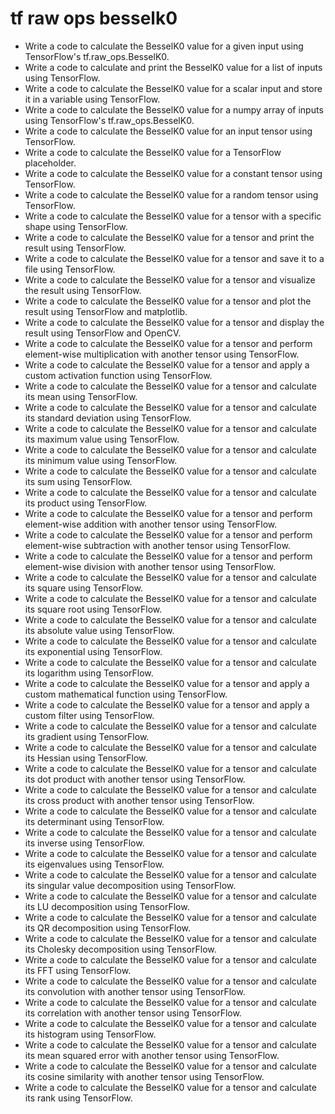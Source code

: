 # tf raw ops besselk0

- Write a code to calculate the BesselK0 value for a given input using TensorFlow's tf.raw_ops.BesselK0.
- Write a code to calculate and print the BesselK0 value for a list of inputs using TensorFlow.
- Write a code to calculate the BesselK0 value for a scalar input and store it in a variable using TensorFlow.
- Write a code to calculate the BesselK0 value for a numpy array of inputs using TensorFlow's tf.raw_ops.BesselK0.
- Write a code to calculate the BesselK0 value for an input tensor using TensorFlow.
- Write a code to calculate the BesselK0 value for a TensorFlow placeholder.
- Write a code to calculate the BesselK0 value for a constant tensor using TensorFlow.
- Write a code to calculate the BesselK0 value for a random tensor using TensorFlow.
- Write a code to calculate the BesselK0 value for a tensor with a specific shape using TensorFlow.
- Write a code to calculate the BesselK0 value for a tensor and print the result using TensorFlow.
- Write a code to calculate the BesselK0 value for a tensor and save it to a file using TensorFlow.
- Write a code to calculate the BesselK0 value for a tensor and visualize the result using TensorFlow.
- Write a code to calculate the BesselK0 value for a tensor and plot the result using TensorFlow and matplotlib.
- Write a code to calculate the BesselK0 value for a tensor and display the result using TensorFlow and OpenCV.
- Write a code to calculate the BesselK0 value for a tensor and perform element-wise multiplication with another tensor using TensorFlow.
- Write a code to calculate the BesselK0 value for a tensor and apply a custom activation function using TensorFlow.
- Write a code to calculate the BesselK0 value for a tensor and calculate its mean using TensorFlow.
- Write a code to calculate the BesselK0 value for a tensor and calculate its standard deviation using TensorFlow.
- Write a code to calculate the BesselK0 value for a tensor and calculate its maximum value using TensorFlow.
- Write a code to calculate the BesselK0 value for a tensor and calculate its minimum value using TensorFlow.
- Write a code to calculate the BesselK0 value for a tensor and calculate its sum using TensorFlow.
- Write a code to calculate the BesselK0 value for a tensor and calculate its product using TensorFlow.
- Write a code to calculate the BesselK0 value for a tensor and perform element-wise addition with another tensor using TensorFlow.
- Write a code to calculate the BesselK0 value for a tensor and perform element-wise subtraction with another tensor using TensorFlow.
- Write a code to calculate the BesselK0 value for a tensor and perform element-wise division with another tensor using TensorFlow.
- Write a code to calculate the BesselK0 value for a tensor and calculate its square using TensorFlow.
- Write a code to calculate the BesselK0 value for a tensor and calculate its square root using TensorFlow.
- Write a code to calculate the BesselK0 value for a tensor and calculate its absolute value using TensorFlow.
- Write a code to calculate the BesselK0 value for a tensor and calculate its exponential using TensorFlow.
- Write a code to calculate the BesselK0 value for a tensor and calculate its logarithm using TensorFlow.
- Write a code to calculate the BesselK0 value for a tensor and apply a custom mathematical function using TensorFlow.
- Write a code to calculate the BesselK0 value for a tensor and apply a custom filter using TensorFlow.
- Write a code to calculate the BesselK0 value for a tensor and calculate its gradient using TensorFlow.
- Write a code to calculate the BesselK0 value for a tensor and calculate its Hessian using TensorFlow.
- Write a code to calculate the BesselK0 value for a tensor and calculate its dot product with another tensor using TensorFlow.
- Write a code to calculate the BesselK0 value for a tensor and calculate its cross product with another tensor using TensorFlow.
- Write a code to calculate the BesselK0 value for a tensor and calculate its determinant using TensorFlow.
- Write a code to calculate the BesselK0 value for a tensor and calculate its inverse using TensorFlow.
- Write a code to calculate the BesselK0 value for a tensor and calculate its eigenvalues using TensorFlow.
- Write a code to calculate the BesselK0 value for a tensor and calculate its singular value decomposition using TensorFlow.
- Write a code to calculate the BesselK0 value for a tensor and calculate its LU decomposition using TensorFlow.
- Write a code to calculate the BesselK0 value for a tensor and calculate its QR decomposition using TensorFlow.
- Write a code to calculate the BesselK0 value for a tensor and calculate its Cholesky decomposition using TensorFlow.
- Write a code to calculate the BesselK0 value for a tensor and calculate its FFT using TensorFlow.
- Write a code to calculate the BesselK0 value for a tensor and calculate its convolution with another tensor using TensorFlow.
- Write a code to calculate the BesselK0 value for a tensor and calculate its correlation with another tensor using TensorFlow.
- Write a code to calculate the BesselK0 value for a tensor and calculate its histogram using TensorFlow.
- Write a code to calculate the BesselK0 value for a tensor and calculate its mean squared error with another tensor using TensorFlow.
- Write a code to calculate the BesselK0 value for a tensor and calculate its cosine similarity with another tensor using TensorFlow.
- Write a code to calculate the BesselK0 value for a tensor and calculate its rank using TensorFlow.